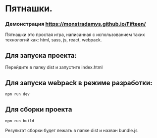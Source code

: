 # Пятнашки. 
### Демонстрация https://monstradamys.github.io/Fifteen/
Пятнашки это простая игра, написанная с использованием таких технологий как: html, sass, js, react, webpack.
## Для запуска проекта:
Перейдите в папку dist и запустите index.html
## Для запуска webpack в режиме разработки:
```js
npm run dev
```
## Для сборки проекта
```js
npm run build
```
Результат сборки будет лежать в папке dist и назван bundle.js
